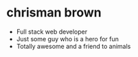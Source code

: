 # chrisman brown

- Full stack web developer
- Just some guy who is a hero for fun
- Totally awesome and a friend to animals
